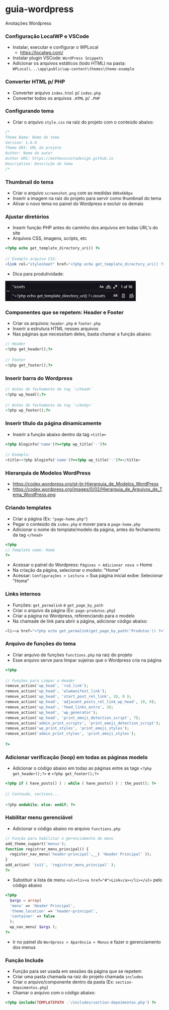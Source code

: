 # guia-wordpress
Anotações Wordpress

### Configuração LocalWP e VSCode
- Instalar, executar e configurar o WPLocal
  - https://localwp.com/
- Instalar plugin VSCode: `WordPress Snippets`
- Adicionar os arquivos estáticos (todo HTML) na pasta:
  `WPLocal\...\app\public\wp-content\themes\theme-example`

### Converter HTML p/ PHP
- Converter arquivo `index.html` p/ `index.php`
- Converter todos os arquivos `.HTML` p/ `.PHP`

### Configurando tema
- Criar o arquivo `style.css` na raíz do projeto com o conteúdo abaixo:
```css
/*
Theme Name: Nome do tema
Version: 1.0.0
Theme URI: URL do projeto
Author: Nome do autor
Author URI: https://matheuscostadesign.github.io
Description: Descrição do tema
/*
```

### Thumbnail do tema
- Criar o arquivo `screenshot.png` com as medidas `880x660px` 
- Inserir a imagem na raíz do projeto para servir como thumbnail do tema
- Ativar o novo tema no painel do Wordpress e excluir os demais

### Ajustar diretórios
- Inserir função PHP antes do caminho dos arquivos em todas URL's do site
- Arquivos CSS, imagens, scripts, etc

```php
<?php echo get_template_directory_uri() ?>

// Exemplo arquivo CSS:
<link rel="stylesheet" href="<?php echo get_template_directory_uri() ?>/css/main.min.css">
```
- Dica para produtividade: 
<img src="https://raw.githubusercontent.com/matheuscostadesign/guia-wordpress/main/vscode.png">

### Componentes que se repetem: Header e Footer
- Criar os arquivos: `header.php` e `footer.php` 
- Inserir a estrutura HTML nesses arquivos
- Nas páginas que necessitam deles, basta chamar a função abaixo:

```php
// Header
<?php get_header();?>

// Footer
<?php get_footer();?>
```

### Inserir barra do Wordpress

```php
// Antes do fechamento da tag `</head>`
<?php wp_head();?>

// Antes do fechamento da tag `</body>`
<?php wp_footer();?>
```

### Inserir titulo da página dinamicamente
- Inserir a função abaixo dentro da tag `<title>`
```php
<?php bloginfo('name')?><?php wp_title('-')?>

// Exemplo:
<title><?php bloginfo('name')?><?php wp_title('-')?></title>
```

### Hierarquia de Modelos WordPress
- https://codex.wordpress.org/pt-br:Hierarquia_de_Modelos_WordPress
- https://codex.wordpress.org/images/0/02/Hierarquia_de_Arquivos_de_Tema_WordPress.png

### Criando templates
- Criar a página (Ex: `"page-home.php"`)
- Pegar o conteúdo da `index.php` e mover para a `page-home.php`
- Adicionar o nome do template/modelo da página, antes do fechamento da tag `</head>`
```php
<?php
// Template name: Home
?>
```
- Acessar o painel do Wordpress: `Páginas > Adicionar nova >` Home
- Na criação da página, selecionar o modelo: "Home"
- Acessar: `Configurações > Leitura >` Sua página inicial exibe: Selecionar "Home"

### Links internos
- Funções: `get_permalink` e `get_page_by_path`
- Criar o arquivo da página (Ex: `page-produtos.php`)
- Criar a página no Wordpress, referenciando para o modelo
- Na chamade de link para abrir a página, adicionar código abaixo:

```php
<li><a href="<?php echo get_permalink(get_page_by_path('Produtos')) ?>">Produtos</a></li>
```

### Arquivo de funções do tema
- Criar arquivo de funções `functions.php` na raiz  do projeto
- Esse arquivo serve para limpar sujeiras que o Wordpress cria na página

```php
<?php 

// Funções para Limpar o Header
remove_action('wp_head', 'rsd_link');
remove_action('wp_head', 'wlwmanifest_link');
remove_action('wp_head', 'start_post_rel_link', 10, 0 );
remove_action('wp_head', 'adjacent_posts_rel_link_wp_head', 10, 0);
remove_action('wp_head', 'feed_links_extra', 3);
remove_action('wp_head', 'wp_generator');
remove_action('wp_head', 'print_emoji_detection_script', 7);
remove_action('admin_print_scripts', 'print_emoji_detection_script');
remove_action('wp_print_styles', 'print_emoji_styles');
remove_action('admin_print_styles', 'print_emoji_styles');

?>
```

### Adicionar verificação (loop) em todas as páginas modelo
- Adicionar o código abaixo em todas as páginas entre as tags `<?php get_header();?>` e `<?php get_footer();?>`

```php
<?php if ( have_posts() ) : while ( have_posts() ) : the_post(); ?>

// Conteudo, sections...

<?php endwhile; else: endif; ?>
```

### Habilitar menu gerenciável

- Adicionar o código abaixo no arquivo `functions.php`
```php
// Função para habilitar o gerenciamento de menu
add_theme_support('menus');
function registrar_menu_principal() {
  register_nav_menu('header-principal',__( 'Header Principal' ));
}
add_action( 'init', 'registrar_menu_principal' );
?>
```

- Substituir a lista de menu `<ul><li><a href="#">Link</a></li></ul>` pelo código abaixo
```php
<?php
  $args = array(
  'menu' => 'Header Principal',
  'theme_location' => 'header-principal',
  'container' => false
  );
  wp_nav_menu( $args );
?>
```

- Ir no painel do `Wordpress > Aparência > Menus` e fazer o gerenciamento dos menus

### Função Include
- Função para ser usada em sessões da página que se repetem
- Criar uma pasta chamada na raiz do projeto chamada `includes`
- Criar o arquivo/componente dentro da pasta (Ex: `section-depoimentos.php`)
- Chamar o arquivo com o código abaixo:

```php
<?php include(TEMPLATEPATH .'/includes/section-depoimentos.php') ?>
```
